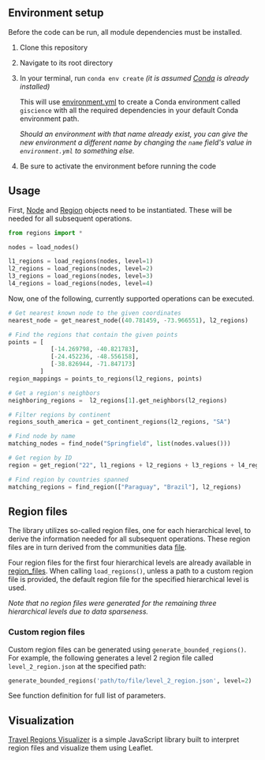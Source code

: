 ## Environment setup

Before the code can be run, all module dependencies must be installed.

1. Clone this repository
2. Navigate to its root directory
3. In your terminal, run `conda env create` _(it is assumed [Conda](https://docs.conda.io/projects/conda/en/latest/user-guide/install/) is already installed)_

   This will use [environment.yml](/environment.yml) to create a Conda environment called `giscience` with all the required dependencies in your default Conda environment path.

   _Should an environment with that name already exist, you can give the new environment a different name by changing the `name` field's value in `environment.yml` to something else._

4. Be sure to activate the environment before running the code

## Usage

First, [Node](/src/node.py) and [Region](/src/region.py) objects need to be instantiated. These will be needed for all subsequent operations.

```python
from regions import *

nodes = load_nodes()

l1_regions = load_regions(nodes, level=1)
l2_regions = load_regions(nodes, level=2)
l3_regions = load_regions(nodes, level=3)
l4_regions = load_regions(nodes, level=4)
```

Now, one of the following, currently supported operations can be executed.

```python
# Get nearest known node to the given coordinates
nearest_node = get_nearest_node((40.781459, -73.966551), l2_regions)

# Find the regions that contain the given points
points = [
            [-14.269798, -40.821783],
            [-24.452236, -48.556158],
            [-38.826944, -71.847173]
         ]
region_mappings = points_to_regions(l2_regions, points)

# Get a region's neighbors
neighboring_regions =  l2_regions[1].get_neighbors(l2_regions)

# Filter regions by continent
regions_south_america = get_continent_regions(l2_regions, "SA")

# Find node by name
matching_nodes = find_node("Springfield", list(nodes.values()))

# Get region by ID
region = get_region("22", l1_regions + l2_regions + l3_regions + l4_regions)

# Find region by countries spanned
matching_regions = find_region(["Paraguay", "Brazil"], l2_regions)
```

## Region files

The library utilizes so-called region files, one for each hierarchical level, to derive the information needed for all subsequent operations. These region files are in turn derived from the communities data [file](/data/communities_-1__with_distance_multi-level_geonames_cities_7).

Four region files for the first four hierarchical levels are already available in [region_files](/data/region_files). When calling `load_regions()`, unless a path to a custom region file is provided, the default region file for the specified hierarchical level is used.

_Note that no region files were generated for the remaining three hierarchical levels due to data sparseness._

### Custom region files

Custom region files can be generated using `generate_bounded_regions()`. For example, the following generates a level 2 region file called `level_2_region.json` at the specified path:

```python
generate_bounded_regions('path/to/file/level_2_region.json', level=2)
```

See function definition for full list of parameters.

## Visualization

[Travel Regions Visualizer](https://github.com/osharaki/travel_regions_visualizer) is a simple JavaScript library built to interpret region files and visualize them using Leaflet.
